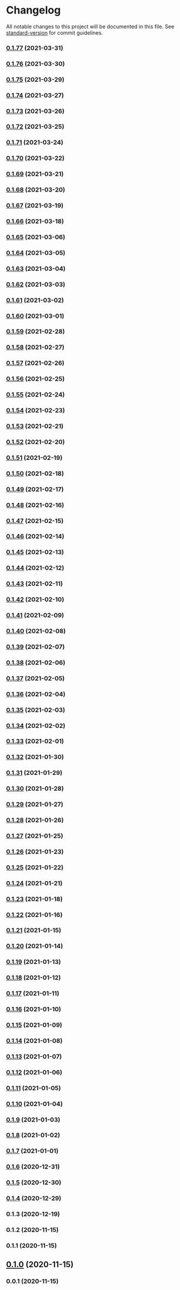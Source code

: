 # Changelog

All notable changes to this project will be documented in this file. See [standard-version](https://github.com/conventional-changelog/standard-version) for commit guidelines.

### [0.1.77](https://github.com/pahud/cdk-lambda-extensions/compare/v0.1.76...v0.1.77) (2021-03-31)

### [0.1.76](https://github.com/pahud/cdk-lambda-extensions/compare/v0.1.75...v0.1.76) (2021-03-30)

### [0.1.75](https://github.com/pahud/cdk-lambda-extensions/compare/v0.1.74...v0.1.75) (2021-03-29)

### [0.1.74](https://github.com/pahud/cdk-lambda-extensions/compare/v0.1.73...v0.1.74) (2021-03-27)

### [0.1.73](https://github.com/pahud/cdk-lambda-extensions/compare/v0.1.72...v0.1.73) (2021-03-26)

### [0.1.72](https://github.com/pahud/cdk-lambda-extensions/compare/v0.1.71...v0.1.72) (2021-03-25)

### [0.1.71](https://github.com/pahud/cdk-lambda-extensions/compare/v0.1.70...v0.1.71) (2021-03-24)

### [0.1.70](https://github.com/pahud/cdk-lambda-extensions/compare/v0.1.69...v0.1.70) (2021-03-22)

### [0.1.69](https://github.com/pahud/cdk-lambda-extensions/compare/v0.1.68...v0.1.69) (2021-03-21)

### [0.1.68](https://github.com/pahud/cdk-lambda-extensions/compare/v0.1.67...v0.1.68) (2021-03-20)

### [0.1.67](https://github.com/pahud/cdk-lambda-extensions/compare/v0.1.66...v0.1.67) (2021-03-19)

### [0.1.66](https://github.com/pahud/cdk-lambda-extensions/compare/v0.1.65...v0.1.66) (2021-03-18)

### [0.1.65](https://github.com/pahud/cdk-lambda-extensions/compare/v0.1.64...v0.1.65) (2021-03-06)

### [0.1.64](https://github.com/pahud/cdk-lambda-extensions/compare/v0.1.63...v0.1.64) (2021-03-05)

### [0.1.63](https://github.com/pahud/cdk-lambda-extensions/compare/v0.1.62...v0.1.63) (2021-03-04)

### [0.1.62](https://github.com/pahud/cdk-lambda-extensions/compare/v0.1.61...v0.1.62) (2021-03-03)

### [0.1.61](https://github.com/pahud/cdk-lambda-extensions/compare/v0.1.60...v0.1.61) (2021-03-02)

### [0.1.60](https://github.com/pahud/cdk-lambda-extensions/compare/v0.1.59...v0.1.60) (2021-03-01)

### [0.1.59](https://github.com/pahud/cdk-lambda-extensions/compare/v0.1.58...v0.1.59) (2021-02-28)

### [0.1.58](https://github.com/pahud/cdk-lambda-extensions/compare/v0.1.57...v0.1.58) (2021-02-27)

### [0.1.57](https://github.com/pahud/cdk-lambda-extensions/compare/v0.1.56...v0.1.57) (2021-02-26)

### [0.1.56](https://github.com/pahud/cdk-lambda-extensions/compare/v0.1.55...v0.1.56) (2021-02-25)

### [0.1.55](https://github.com/pahud/cdk-lambda-extensions/compare/v0.1.54...v0.1.55) (2021-02-24)

### [0.1.54](https://github.com/pahud/cdk-lambda-extensions/compare/v0.1.53...v0.1.54) (2021-02-23)

### [0.1.53](https://github.com/pahud/cdk-lambda-extensions/compare/v0.1.52...v0.1.53) (2021-02-21)

### [0.1.52](https://github.com/pahud/cdk-lambda-extensions/compare/v0.1.51...v0.1.52) (2021-02-20)

### [0.1.51](https://github.com/pahud/cdk-lambda-extensions/compare/v0.1.50...v0.1.51) (2021-02-19)

### [0.1.50](https://github.com/pahud/cdk-lambda-extensions/compare/v0.1.49...v0.1.50) (2021-02-18)

### [0.1.49](https://github.com/pahud/cdk-lambda-extensions/compare/v0.1.48...v0.1.49) (2021-02-17)

### [0.1.48](https://github.com/pahud/cdk-lambda-extensions/compare/v0.1.47...v0.1.48) (2021-02-16)

### [0.1.47](https://github.com/pahud/cdk-lambda-extensions/compare/v0.1.46...v0.1.47) (2021-02-15)

### [0.1.46](https://github.com/pahud/cdk-lambda-extensions/compare/v0.1.45...v0.1.46) (2021-02-14)

### [0.1.45](https://github.com/pahud/cdk-lambda-extensions/compare/v0.1.44...v0.1.45) (2021-02-13)

### [0.1.44](https://github.com/pahud/cdk-lambda-extensions/compare/v0.1.43...v0.1.44) (2021-02-12)

### [0.1.43](https://github.com/pahud/cdk-lambda-extensions/compare/v0.1.42...v0.1.43) (2021-02-11)

### [0.1.42](https://github.com/pahud/cdk-lambda-extensions/compare/v0.1.41...v0.1.42) (2021-02-10)

### [0.1.41](https://github.com/pahud/cdk-lambda-extensions/compare/v0.1.40...v0.1.41) (2021-02-09)

### [0.1.40](https://github.com/pahud/cdk-lambda-extensions/compare/v0.1.39...v0.1.40) (2021-02-08)

### [0.1.39](https://github.com/pahud/cdk-lambda-extensions/compare/v0.1.38...v0.1.39) (2021-02-07)

### [0.1.38](https://github.com/pahud/cdk-lambda-extensions/compare/v0.1.37...v0.1.38) (2021-02-06)

### [0.1.37](https://github.com/pahud/cdk-lambda-extensions/compare/v0.1.36...v0.1.37) (2021-02-05)

### [0.1.36](https://github.com/pahud/cdk-lambda-extensions/compare/v0.1.35...v0.1.36) (2021-02-04)

### [0.1.35](https://github.com/pahud/cdk-lambda-extensions/compare/v0.1.34...v0.1.35) (2021-02-03)

### [0.1.34](https://github.com/pahud/cdk-lambda-extensions/compare/v0.1.33...v0.1.34) (2021-02-02)

### [0.1.33](https://github.com/pahud/cdk-lambda-extensions/compare/v0.1.32...v0.1.33) (2021-02-01)

### [0.1.32](https://github.com/pahud/cdk-lambda-extensions/compare/v0.1.31...v0.1.32) (2021-01-30)

### [0.1.31](https://github.com/pahud/cdk-lambda-extensions/compare/v0.1.30...v0.1.31) (2021-01-29)

### [0.1.30](https://github.com/pahud/cdk-lambda-extensions/compare/v0.1.29...v0.1.30) (2021-01-28)

### [0.1.29](https://github.com/pahud/cdk-lambda-extensions/compare/v0.1.28...v0.1.29) (2021-01-27)

### [0.1.28](https://github.com/pahud/cdk-lambda-extensions/compare/v0.1.27...v0.1.28) (2021-01-26)

### [0.1.27](https://github.com/pahud/cdk-lambda-extensions/compare/v0.1.26...v0.1.27) (2021-01-25)

### [0.1.26](https://github.com/pahud/cdk-lambda-extensions/compare/v0.1.25...v0.1.26) (2021-01-23)

### [0.1.25](https://github.com/pahud/cdk-lambda-extensions/compare/v0.1.24...v0.1.25) (2021-01-22)

### [0.1.24](https://github.com/pahud/cdk-lambda-extensions/compare/v0.1.23...v0.1.24) (2021-01-21)

### [0.1.23](https://github.com/pahud/cdk-lambda-extensions/compare/v0.1.22...v0.1.23) (2021-01-18)

### [0.1.22](https://github.com/pahud/cdk-lambda-extensions/compare/v0.1.21...v0.1.22) (2021-01-16)

### [0.1.21](https://github.com/pahud/cdk-lambda-extensions/compare/v0.1.20...v0.1.21) (2021-01-15)

### [0.1.20](https://github.com/pahud/cdk-lambda-extensions/compare/v0.1.19...v0.1.20) (2021-01-14)

### [0.1.19](https://github.com/pahud/cdk-lambda-extensions/compare/v0.1.18...v0.1.19) (2021-01-13)

### [0.1.18](https://github.com/pahud/cdk-lambda-extensions/compare/v0.1.17...v0.1.18) (2021-01-12)

### [0.1.17](https://github.com/pahud/cdk-lambda-extensions/compare/v0.1.16...v0.1.17) (2021-01-11)

### [0.1.16](https://github.com/pahud/cdk-lambda-extensions/compare/v0.1.15...v0.1.16) (2021-01-10)

### [0.1.15](https://github.com/pahud/cdk-lambda-extensions/compare/v0.1.14...v0.1.15) (2021-01-09)

### [0.1.14](https://github.com/pahud/cdk-lambda-extensions/compare/v0.1.13...v0.1.14) (2021-01-08)

### [0.1.13](https://github.com/pahud/cdk-lambda-extensions/compare/v0.1.12...v0.1.13) (2021-01-07)

### [0.1.12](https://github.com/pahud/cdk-lambda-extensions/compare/v0.1.11...v0.1.12) (2021-01-06)

### [0.1.11](https://github.com/pahud/cdk-lambda-extensions/compare/v0.1.10...v0.1.11) (2021-01-05)

### [0.1.10](https://github.com/pahud/cdk-lambda-extensions/compare/v0.1.9...v0.1.10) (2021-01-04)

### [0.1.9](https://github.com/pahud/cdk-lambda-extensions/compare/v0.1.8...v0.1.9) (2021-01-03)

### [0.1.8](https://github.com/pahud/cdk-lambda-extensions/compare/v0.1.7...v0.1.8) (2021-01-02)

### [0.1.7](https://github.com/pahud/cdk-lambda-extensions/compare/v0.1.6...v0.1.7) (2021-01-01)

### [0.1.6](https://github.com/pahud/cdk-lambda-extensions/compare/v0.1.5...v0.1.6) (2020-12-31)

### [0.1.5](https://github.com/pahud/cdk-lambda-extensions/compare/v0.1.4...v0.1.5) (2020-12-30)

### [0.1.4](https://github.com/pahud/cdk-lambda-extensions/compare/v0.1.3...v0.1.4) (2020-12-29)

### 0.1.3 (2020-12-19)

### 0.1.2 (2020-11-15)

### 0.1.1 (2020-11-15)

## [0.1.0](https://github.com/pahudnet/cdk-lambda-extensions/compare/v0.0.1...v0.1.0) (2020-11-15)

### 0.0.1 (2020-11-15)
